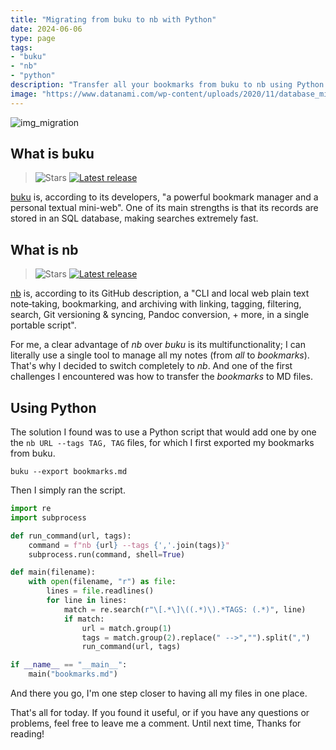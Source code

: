 ```yaml
---
title: "Migrating from buku to nb with Python"
date: 2024-06-06
type: page
tags: 
- "buku"
- "nb"
- "python"
description: "Transfer all your bookmarks from buku to nb using Python."
image: "https://www.datanami.com/wp-content/uploads/2020/11/database_migration_shutterstock_hanss.jpg"
---
```


![img_migration](https://www.datanami.com/wp-content/uploads/2020/11/database_migration_shutterstock_hanss.jpg)

## What is buku

> ![Stars](https://img.shields.io/github/stars/jarun/buku)
> [![Latest release](https://img.shields.io/github/release/jarun/buku.svg?maxAge=600)](https://github.com/jarun/buku/releases/latest)


[buku](https://github.com/jarun/buku) is, according to its developers, "a powerful bookmark manager and a personal textual mini-web". One of its main strengths is that its records are stored in an SQL database, making searches extremely fast.

## What is nb

> ![Stars](https://img.shields.io/github/stars/xwmx/nb)
> [![Latest release](https://img.shields.io/github/v/tag/xwmx/nb)](https://github.com/xwmx/nb/tags)

[nb](https://github.com/xwmx/nb) is, according to its GitHub description, a "CLI and local web plain text note‑taking, bookmarking, and archiving with linking, tagging, filtering, search, Git versioning & syncing, Pandoc conversion, + more, in a single portable script".

For me, a clear advantage of *nb* over *buku* is its multifunctionality; I can literally use a single tool to manage all my notes (from *all* to *bookmarks*). That's why I decided to switch completely to *nb*. And one of the first challenges I encountered was how to transfer the *bookmarks* to MD files.

## Using Python

The solution I found was to use a Python script that would add one by one the `nb URL --tags TAG, TAG` files, for which I first exported my bookmarks from buku.

```
buku --export bookmarks.md
```
Then I simply ran the script.

```python
import re
import subprocess

def run_command(url, tags):
    command = f"nb {url} --tags {','.join(tags)}"
    subprocess.run(command, shell=True)

def main(filename):
    with open(filename, "r") as file:
        lines = file.readlines()
        for line in lines:
            match = re.search(r"\[.*\]\((.*)\).*TAGS: (.*)", line)
            if match:
                url = match.group(1)
                tags = match.group(2).replace(" -->","").split(",")
                run_command(url, tags)

if __name__ == "__main__":
    main("bookmarks.md")
```

And there you go, I'm one step closer to having all my files in one place.

That's all for today. If you found it useful, or if you have any questions or problems, feel free to leave me a comment. Until next time, Thanks for reading!